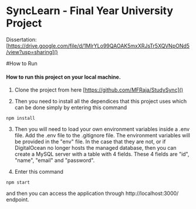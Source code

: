 
# SyncLearn - Final Year University Project
Dissertation: [https://drive.google.com/file/d/1MlrYLo99QAOAK5mxXRJsTr5XQVNpONd5/view?usp=sharing]()

#How to Run

#### How to run this project on your local machine.
1. Clone the project from here [https://github.com/MFRaja/StudySync]()

2. Then you need to install all the dependices that this project uses which can be done simply by entering this command
```
npm install
```
3. Then you will need to load your own environment variables inside a .env file. Add the .env file to the .gitignore file. The environment variables will be provided in the "env" file. In the case that they are not, or if DigitalOcean no longer hosts the managed database, then you can create a MySQL server with a table with 4 fields. These 4 fields are "id", "name", "email" and "password".

4. Enter this command
```
npm start
```

and then you can access the application through http://localhost:3000/ endpoint.
